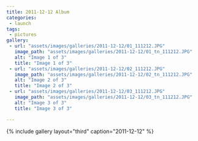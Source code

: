 ```yaml
---
title: 2011-12-12 Album
categories:
 - launch
tags:
 - pictures
gallery:
 - url: "assets/images/galleries/2011-12-12/01_111212.JPG"
   image_path: "assets/images/galleries/2011-12-12/01_tn_111212.JPG"
   alt: "Image 1 of 3"
   title: "Image 1 of 3"
 - url: "assets/images/galleries/2011-12-12/02_111212.JPG"
   image_path: "assets/images/galleries/2011-12-12/02_tn_111212.JPG"
   alt: "Image 2 of 3"
   title: "Image 2 of 3"
 - url: "assets/images/galleries/2011-12-12/03_111212.JPG"
   image_path: "assets/images/galleries/2011-12-12/03_tn_111212.JPG"
   alt: "Image 3 of 3"
   title: "Image 3 of 3"

---
```


{% include gallery layout="third" caption="2011-12-12" %}
